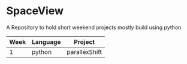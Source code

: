 # SpaceView
A Repository to hold short weekend projects mostly build using python

Week | Language | Project
--- | --- | ---
1 | python | parallexShift